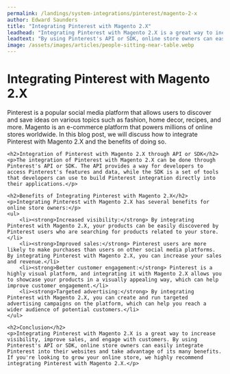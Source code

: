 ```yaml
---
permalink: /landings/system-integrations/pinterest/magento-2-x
author: Edward Saunders
title: "Integrating Pinterest with Magento 2.X"
leadhead: "Integrating Pinterest with Magento 2.X is a great way to increase visibility, improve sales, and engage with customers"
leadtext: "By using Pinterest's API or SDK, online store owners can easily integrate Pinterest into their websites and take advantage of its many benefits. If you're looking to grow your online store, we highly recommend integrating Pinterest with Magento 2.X."
image: /assets/images/articles/people-sitting-near-table.webp
---
```

<div class="arttext">	<h1>Integrating Pinterest with Magento 2.X</h1>
	<p>Pinterest is a popular social media platform that allows users to discover and save ideas on various topics such as fashion, home decor, recipes, and more. Magento is an e-commerce platform that powers millions of online stores worldwide. In this blog post, we will discuss how to integrate Pinterest with Magento 2.X and the benefits of doing so.</p>

	<h2>Integration of Pinterest with Magento 2.X through API or SDK</h2>
	<p>The integration of Pinterest with Magento 2.X can be done through Pinterest's API or SDK. The API provides a way for developers to access Pinterest's features and data, while the SDK is a set of tools that developers can use to build Pinterest integration directly into their applications.</p>

	<h2>Benefits of Integrating Pinterest with Magento 2.X</h2>
	<p>Integrating Pinterest with Magento 2.X has several benefits for online store owners:</p>
	<ul>
		<li><strong>Increased visibility:</strong> By integrating Pinterest with Magento 2.X, your products can be easily discovered by Pinterest users who are searching for products related to your store.</li>
		<li><strong>Improved sales:</strong> Pinterest users are more likely to make purchases than users on other social media platforms. By integrating Pinterest with Magento 2.X, you can increase your sales and revenue.</li>
		<li><strong>Better customer engagement:</strong> Pinterest is a highly visual platform, and integrating it with Magento 2.X allows you to showcase your products in a visually appealing way, which can help improve customer engagement.</li>
		<li><strong>Targeted advertising:</strong> By integrating Pinterest with Magento 2.X, you can create and run targeted advertising campaigns on the platform, which can help you reach a wider audience of potential customers.</li>
	</ul>

	<h2>Conclusion</h2>
	<p>Integrating Pinterest with Magento 2.X is a great way to increase visibility, improve sales, and engage with customers. By using Pinterest's API or SDK, online store owners can easily integrate Pinterest into their websites and take advantage of its many benefits. If you're looking to grow your online store, we highly recommend integrating Pinterest with Magento 2.X.</p>
</div>